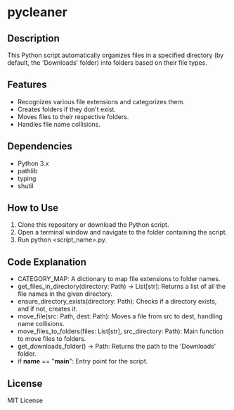 # pycleaner

## Description
This Python script automatically organizes files in a specified directory (by default, the 'Downloads' folder) into folders based on their file types.

## Features
- Recognizes various file extensions and categorizes them.
- Creates folders if they don't exist.
- Moves files to their respective folders.
- Handles file name collisions.

## Dependencies
- Python 3.x
- pathlib
- typing
- shutil

## How to Use
1. Clone this repository or download the Python script.
2. Open a terminal window and navigate to the folder containing the script.
3. Run python <script_name>.py.

## Code Explanation
- CATEGORY_MAP: A dictionary to map file extensions to folder names.
- get_files_in_directory(directory: Path) -> List[str]: Returns a list of all the file names in the given directory.
- ensure_directory_exists(directory: Path): Checks if a directory exists, and if not, creates it.
- move_file(src: Path, dest: Path): Moves a file from src to dest, handling name collisions.
- move_files_to_folders(files: List[str], src_directory: Path): Main function to move files to folders.
- get_downloads_folder() -> Path: Returns the path to the 'Downloads' folder.
- if __name__ == "__main__": Entry point for the script.

## License
MIT License
